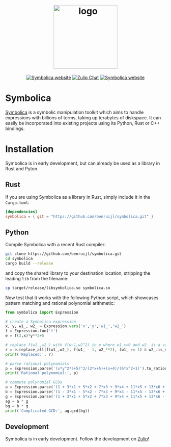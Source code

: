 <h1 align="center">
  <br>
  <img src="https://symbolica.io/logo.svg" alt="logo" width="200">
  <br>
</h1>

<p align="center">
<a href="https://symbolica.io"><img alt="Symbolica website" src="https://img.shields.io/static/v1?label=symbolica&message=website&color=orange&style=flat-square"></a>
  <a href="https://reform.zulipchat.com"><img alt="Zulip Chat" src="https://img.shields.io/static/v1?label=zulip&message=discussions&color=blue&style=flat-square"></a>
    <a href="https://github.com/benruijl/symbolica"><img alt="Symbolica website" src="https://img.shields.io/static/v1?label=github&message=development&color=green&style=flat-square&logo=github"></a>
</p>

# Symbolica

[Symbolica](https://symbolica.io) is a symbolic manipulation toolkit which aims to handle expressions with billions
of terms, taking up terabytes of diskspace. It can easily be incorporated into existing projects using its Python, Rust or C++ bindings.

# Installation

Symbolica is in early development, but can already be used as a library in Rust and Pyton.

## Rust

If you are using Symbolica as a library in Rust, simply include it in the `Cargo.toml`:

```toml
[dependencies]
symbolica = { git = "https://github.com/benruijl/symbolica.git" }
```

## Python

Compile Symbolica with a recent Rust compiler:

```sh
git clone https://github.com/benruijl/symbolica.git
cd symbolica
cargo build --release
```
and copy the shared library to your destination location, stripping the leading `lib` from the filename:
```sh
cp target/release/libsymbolica.so symbolica.so
```

Now test that it works with the following Python script, which showcases pattern matching and rational polynomial arithmetic:

```python
from symbolica import Expression

# create a Symbolica expression
x, y, w1_, w2_ = Expression.vars('x','y','w1_','w2_')
f = Expression.fun('f')
e = f(3,x)*y**2+5

# replace f(w1_,w2_) with f(w-1,w2^2) in e where w1_>=0 and w2_ is a variable
r = e.replace_all(f(w1_,w2_), f(w1_ - 1, w2_**2), (w1_ >= 1) & w2_.is_var())
print('Replaced:', r)

# parse rational polynomials
p = Expression.parse('(x*y^2*5+5)^2/(2*x+5)+(x+4)/(6*x^2+1)').to_rational_polynomial()
print('Rational polynomial:', p)

# compute polynomial GCDs
a = Expression.parse('(1 + 3*x1 + 5*x2 + 7*x3 + 9*x4 + 11*x5 + 13*x6 + 15*x7)^2 - 1').to_rational_polynomial()
b = Expression.parse('(1 - 3*x1 - 5*x2 - 7*x3 + 9*x4 - 11*x5 - 13*x6 + 15*x7)^2 + 1').to_rational_polynomial()
g = Expression.parse('(1 + 3*x1 + 5*x2 + 7*x3 + 9*x4 + 11*x5 + 13*x6 - 15*x7)^2 + 3').to_rational_polynomial()
ag = a * g
bg = b * g
print('Complicated GCD:', ag.gcd(bg))
```

## Development

Symbolica is in early development. Follow the development on [Zulip](https://reform.zulipchat.com)!